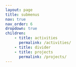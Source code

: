 ```yaml
---
layout: page
title: submenus
nav: true
nav_order: 6
dropdown: true
children: 
    - title: activities
      permalink: /activities/
    - title: divider
    - title: projects
      permalink: /projects/
---
```

